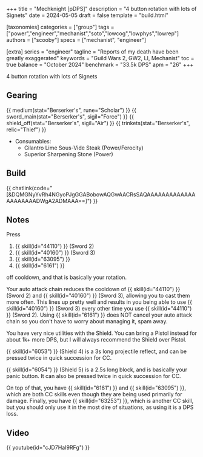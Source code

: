 +++
title = "Mechknight [pDPS]"
description = "4 button rotation with lots of Signets"
date = 2024-05-05
draft = false
template = "build.html"

[taxonomies]
categories = ["group"]
tags = ["power","engineer","mechanist","soto","lowcog","lowphys","lowrep"]
authors = ["scooby"]
specs = ["mechanist", "engineer"]

[extra]
series = "engineer"
tagline = "Reports of my death have been greatly exaggerated"
keywords = "Guild Wars 2, GW2, LI, Mechanist"
toc = true
balance = "October 2024"
benchmark = "33.5k DPS"
apm = "26"
+++

4 button rotation with lots of Signets

## Gearing

{{ medium(stat="Berserker's", rune="Scholar") }}
{{ sword_main(stat="Berserker's", sigil="Force") }}
{{ shield_off(stat="Berserker's", sigil="Air") }}
{{ trinkets(stat="Berserker's", relic="Thief") }}

- Consumables:
  - Cilantro Lime Sous-Vide Steak (Power/Ferocity)
  - Superior Sharpening Stone (Power)

## Build

{{ chatlink(code="[&DQMGNyYvRh4NGyoPJgGGABobowAQGwAACRsSAQAAAAAAAAAAAAAAAAAAAAADWgA2ADMAAA==]") }}

## Notes

Press

1. {{ skill(id="44110") }} (Sword 2)  
1. {{ skill(id="40160") }} (Sword 3)  
1. {{ skill(id="63095") }}  
1. {{ skill(id="6161") }}

off cooldown, and that is basically your rotation.

Your auto attack chain reduces the cooldown of {{ skill(id="44110") }} (Sword 2) and {{ skill(id="40160") }} (Sword 3), allowing you to cast them more often. This lines up pretty well and results in you being able to use {{ skill(id="40160") }} (Sword 3) every other time you use {{ skill(id="44110") }} (Sword 2). Using {{ skill(id="6161") }} does NOT cancel your auto attack chain so you don't have to worry about managing it, spam away.

You have very nice utilities with the Shield. You can bring a Pistol instead for about 1k+ more DPS, but I will always recommend the Shield over Pistol. 

{{ skill(id="6053") }} (Shield 4) is a 3s long projectile reflect, and can be pressed twice in quick succession for CC. 

{{ skill(id="6054") }} (Shield 5) is a 2.5s long block, and is basically your panic button. It can also be pressed twice in quick succession for CC.

On top of that, you have {{ skill(id="6161") }} and {{ skill(id="63095") }}, which are both CC skills even though they are being used primarily for damage. Finally, you have {{ skill(id="63253") }}, which is another CC skill, but you should only use it in the most dire of situations, as using it is a DPS loss.

## Video

{{ youtube(id="cJD7HaI9RFg") }}
